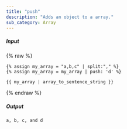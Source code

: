```yaml
---
title: "push"
description: "Adds an object to a array."
sub_category: Array
---
```

##### Input
{% raw %}
~~~liquid
{% assign my_array = "a,b,c" | split:"," %}
{% assign my_array = my_array | push: 'd' %}

{{ my_array | array_to_sentence_string }}
~~~
{% endraw %}

##### Output
~~~html
a, b, c, and d
~~~
